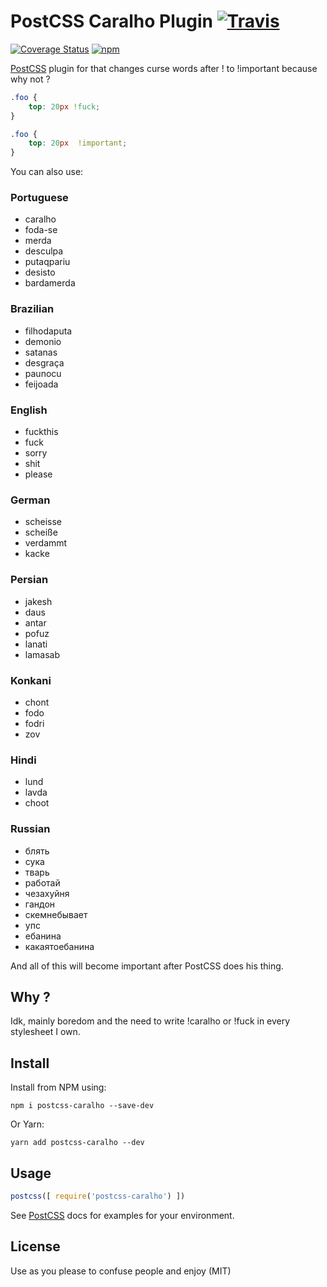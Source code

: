 # PostCSS Caralho Plugin [![Travis](https://travis-ci.org/SaraVieira/postcss-caralho.svg?branch=master)](https://travis-ci.org/SaraVieira/postcss-caralho)
[![Coverage Status](https://coveralls.io/repos/github/SaraVieira/postcss-caralho/badge.svg?branch=master)](https://coveralls.io/github/SaraVieira/postcss-caralho?branch=master)
[![npm](https://badge.fury.io/js/postcss-caralho.svg)](https://www.npmjs.com/package/postcss-caralho)

[PostCSS] plugin for that changes curse words after ! to !important because why not ?

[PostCSS]: https://github.com/postcss/postcss

```css
.foo {
    top: 20px !fuck;
}
```

```css
.foo {
    top: 20px  !important;
}
```

You can also use:


### Portuguese
* caralho
* foda-se
* merda
* desculpa
* putaqpariu
* desisto
* bardamerda

### Brazilian
* filhodaputa
* demonio
* satanas
* desgraça
* paunocu
* feijoada

### English
* fuckthis
* fuck
* sorry
* shit
* please

### German
* scheisse
* scheiße
* verdammt
* kacke

### Persian
* jakesh
* daus
* antar
* pofuz
* lanati
* lamasab

### Konkani
* chont
* fodo
* fodri
* zov

### Hindi
* lund
* lavda
* choot

### Russian
* блять
* сука
* тварь
* работай
* чезахуйня
* гандон
* скемнебывает
* упс
* ебанина
* какаятоебанина

And all of this will become important after PostCSS does his thing.

## Why ?

Idk, mainly boredom and the need to write !caralho or !fuck in every stylesheet I own.

## Install

Install from NPM using:

```
npm i postcss-caralho --save-dev
```

Or Yarn:

```
yarn add postcss-caralho --dev
```

## Usage

```js
postcss([ require('postcss-caralho') ])
```

See [PostCSS] docs for examples for your environment.


## License

Use as you please to confuse people and enjoy (MIT)
